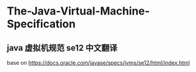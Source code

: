 # The-Java-Virtual-Machine-Specification

## java 虚拟机规范 se12 中文翻译

base on
https://docs.oracle.com/javase/specs/jvms/se12/html/index.html


